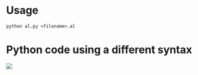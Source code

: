 # Usage

```Py
python al.py <filename>.al
```

# Python code using a different syntax

![](https://cdn.discordapp.com/attachments/947092663914623016/959236587357614151/unknown.png)
